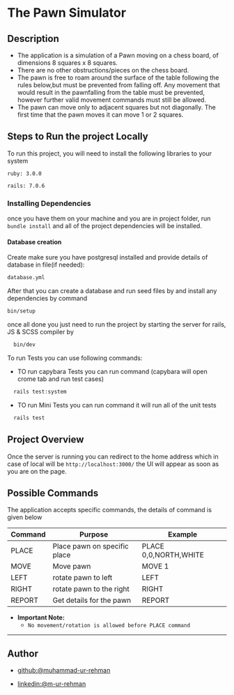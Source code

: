 # The Pawn Simulator

## Description 

- The application is a simulation of a Pawn moving on a chess board, of dimensions 8
squares x 8 squares.
- There are no other obstructions/pieces on the chess board.
- The pawn is free to roam around the surface of the table following the rules below,but must be prevented from falling off. Any movement that would result in the pawnfalling from the table must be prevented, however further valid movement commands must still be allowed.
- The pawn can move only to adjacent squares but not diagonally. The first time that the pawn moves it can move 1 or 2 squares.

## Steps to Run the project Locally

To run this project, you will need to install the following libraries to your system

`ruby: 3.0.0`

`rails: 7.0.6`

### Installing Dependencies
once you have them on your machine and you are in project folder, run `bundle install` and all of the project dependencies will be installed.


#### Database creation

Create make sure you have postgresql installed and provide details of database in file(if needed):

```bash
database.yml
```


After that you can create a database and run seed files by and install any dependencies by command

```bash
bin/setup
```
once all done you just need to run the project by starting the server for rails, JS & SCSS compiler by

```bash
  bin/dev
```
To run Tests you can use following commands: 
- TO run capybara Tests you can run command (capybara will open crome tab and run test cases)
```bash
  rails test:system
```

- TO run Mini Tests you can run command it will run all of the unit tests

```bash
  rails test
```
## Project Overview

Once the server is running you can redirect to the home address which in case of local will be  `http://localhost:3000/`  the UI will appear as soon as you  are on the page.


## Possible Commands

The application accepts specific commands, the details of command is given below


| Command       | Purpose    | Example                       |
|--------------|---------|-------------------------------|
|   PLACE     | Place pawn on specific place  | PLACE 0,0,NORTH,WHITE                      |
| MOVE         | Move pawn  | MOVE 1                     |
| LEFT         | rotate pawn to left  | LEFT                      |
| RIGHT          | rotate pawn to the right  | RIGHT      |
| REPORT       | Get details for the pawn  | REPORT      |
                     

- **Important Note:**
  - `No movement/rotation is allowed before PLACE command`

---
## Author

- [github:@muhammad-ur-rehman](https://github.com/muhammad-ur-rehman)

- [linkedin:@m-ur-rehman](https://www.linkedin.com/in/m-ur-rehman/)
